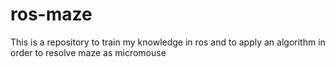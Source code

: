 # ros-maze
This is a repository to train my knowledge in ros and to apply an algorithm in order to resolve maze as micromouse
